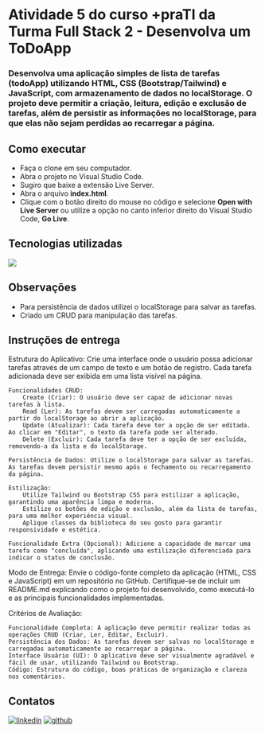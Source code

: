 # Atividade 5 do curso +praTI da Turma Full Stack 2 - Desenvolva um ToDoApp
### Desenvolva uma aplicação simples de lista de tarefas (todoApp) utilizando HTML, CSS (Bootstrap/Tailwind) e JavaScript, com armazenamento de dados no localStorage. O projeto deve permitir a criação, leitura, edição e exclusão de tarefas, além de persistir as informações no localStorage, para que elas não sejam perdidas ao recarregar a página.

## Como executar
- Faça o clone em seu computador.
- Abra o projeto no Visual Studio Code.
- Sugiro que baixe a extensão Live Server.
- Abra o arquivo **index.html**.
- Clique com o botão direito do mouse no código e selecione **Open with Live Server** ou utilize a opção no canto inferior direito do Visual Studio Code, **Go Live**.

## Tecnologias utilizadas
<p>
    <a href="https://skillicons.dev">
      <img src="https://skillicons.dev/icons?i=bootstrap,js,css,html" />
    </a>
</p>

## Observações
- Para persistência de dados utilizei o localStorage para salvar as tarefas.
- Criado um CRUD para manipulação das tarefas.
  
## Instruções de entrega
 Estrutura do Aplicativo:
        Crie uma interface onde o usuário possa adicionar tarefas através de um campo de texto e um botão de registro.
        Cada tarefa adicionada deve ser exibida em uma lista visível na página.

    Funcionalidades CRUD:
        Create (Criar): O usuário deve ser capaz de adicionar novas tarefas à lista.
        Read (Ler): As tarefas devem ser carregadas automaticamente a partir do localStorage ao abrir a aplicação.
        Update (Atualizar): Cada tarefa deve ter a opção de ser editada. Ao clicar em "Editar", o texto da tarefa pode ser alterado.
        Delete (Excluir): Cada tarefa deve ter a opção de ser excluída, removendo-a da lista e do localStorage.

    Persistência de Dados: Utilize o localStorage para salvar as tarefas. As tarefas devem persistir mesmo após o fechamento ou recarregamento da página.

    Estilização:
        Utilize Tailwind ou Bootstrap CSS para estilizar a aplicação, garantindo uma aparência limpa e moderna.
        Estilize os botões de edição e exclusão, além da lista de tarefas, para uma melhor experiência visual.
        Aplique classes da biblioteca do seu gosto para garantir responsividade e estética.

    Funcionalidade Extra (Opcional): Adicione a capacidade de marcar uma tarefa como "concluída", aplicando uma estilização diferenciada para indicar o status de conclusão.

Modo de Entrega: Envie o código-fonte completo da aplicação (HTML, CSS e JavaScript) em um repositório no GitHub. Certifique-se de incluir um README.md explicando como o projeto foi desenvolvido, como executá-lo e as principais funcionalidades implementadas.

Critérios de Avaliação:

    Funcionalidade Completa: A aplicação deve permitir realizar todas as operações CRUD (Criar, Ler, Editar, Excluir).
    Persistência dos Dados: As tarefas devem ser salvas no localStorage e carregadas automaticamente ao recarregar a página.
    Interface Usuário (UI): O aplicativo deve ser visualmente agradável e fácil de usar, utilizando Tailwind ou Bootstrap.
    Código: Estrutura do código, boas práticas de organização e clareza nos comentários.

## Contatos
[![linkedin](https://skillicons.dev/icons?i=linkedin)](https://linkedin.com/in/devalissonoliveira)   [![github](https://skillicons.dev/icons?i=github)](https://github.com/devalissonoliveira)

